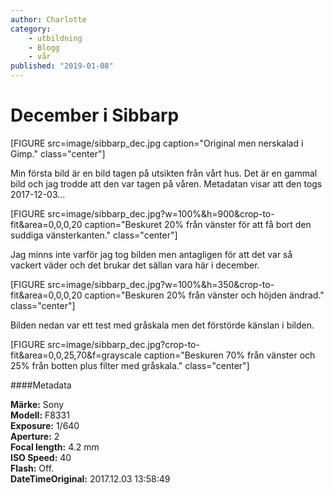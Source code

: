 ```yaml
---
author: Charlotte
category:
    - utbildning
    - Blogg
    - vår
published: "2019-01-08"
---
```

December i Sibbarp
==================================

[FIGURE src=image/sibbarp_dec.jpg caption="Original men nerskalad i Gimp." class="center"]

Min första bild är en bild tagen på utsikten från vårt hus. Det är en gammal bild och jag trodde att den var tagen på våren. Metadatan visar att den togs 2017-12-03...

<!--more-->

[FIGURE src=image/sibbarp_dec.jpg?w=100%&h=900&crop-to-fit&area=0,0,0,20 caption="Beskuret 20% från vänster för att få bort den suddiga vänsterkanten." class="center"]

Jag minns inte varför jag tog bilden men antagligen för att det var så vackert väder och det brukar det sällan vara här i december.

[FIGURE src=image/sibbarp_dec.jpg?w=100%&h=350&crop-to-fit&area=0,0,0,20 caption="Beskuren 20% från vänster och höjden ändrad." class="center"]

Bilden nedan var ett test med gråskala men det förstörde känslan i bilden.

[FIGURE src=image/sibbarp_dec.jpg?crop-to-fit&area=0,0,25,70&f=grayscale caption="Beskuren 70% från vänster och 25% från botten plus filter med gråskala." class="center"]

####Metadata

**Märke:** Sony  
**Modell:** F8331  
**Exposure:** 1/640  
**Aperture:** 2  
**Focal length:** 4.2 mm  
**ISO Speed:** 40  
**Flash:** Off.  
**DateTimeOriginal:** 2017.12.03 13:58:49  
